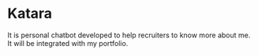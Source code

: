 # Katara
It is personal chatbot developed to help recruiters to know more about me. It will be integrated with my portfolio.
